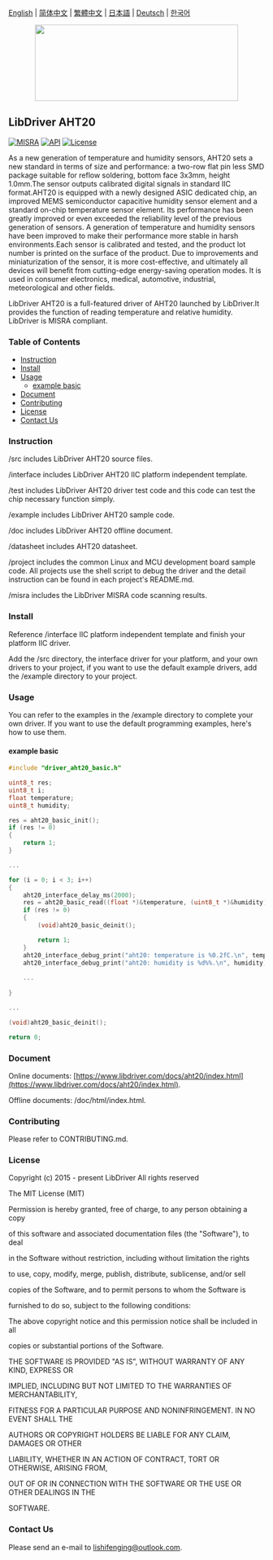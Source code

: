 [English](/README.md) | [ 简体中文](/README_zh-Hans.md) | [繁體中文](/README_zh-Hant.md) | [日本語](/README_ja.md) | [Deutsch](/README_de.md) | [한국어](/README_ko.md)

<div align=center>
<img src="/doc/image/logo.svg" width="400" height="150"/>
</div>

## LibDriver AHT20

[![MISRA](https://img.shields.io/badge/misra-compliant-brightgreen.svg)](/misra/README.md) [![API](https://img.shields.io/badge/api-reference-blue.svg)](https://www.libdriver.com/docs/aht20/index.html) [![License](https://img.shields.io/badge/license-MIT-brightgreen.svg)](/LICENSE)

As a new generation of temperature and humidity sensors, AHT20 sets a new standard in terms of size and performance: a two-row flat pin less SMD package suitable for reflow soldering, bottom face 3x3mm, height 1.0mm.The sensor outputs calibrated digital signals in standard IIC format.AHT20 is equipped with a newly designed ASIC dedicated chip, an improved MEMS semiconductor capacitive humidity sensor element and a standard on-chip temperature sensor element. Its performance has been greatly improved or even exceeded the reliability level of the previous generation of sensors. A generation of temperature and humidity sensors have been improved to make their performance more stable in harsh environments.Each sensor is calibrated and tested, and the product lot number is printed on the surface of the product. Due to improvements and miniaturization of the sensor, it is more cost-effective, and ultimately all devices will benefit from cutting-edge energy-saving operation modes. It is used in consumer electronics, medical, automotive, industrial, meteorological and other fields.

LibDriver AHT20 is a full-featured driver of AHT20 launched by LibDriver.It provides the function of reading temperature and relative humidity. LibDriver is MISRA compliant.

### Table of Contents

  - [Instruction](#Instruction)
  - [Install](#Install)
  - [Usage](#Usage)
    - [example basic](#example-basic)
  - [Document](#Document)
  - [Contributing](#Contributing)
  - [License](#License)
  - [Contact Us](#Contact-Us)

### Instruction

/src includes LibDriver AHT20 source files.

/interface includes LibDriver AHT20 IIC platform independent template.

/test includes LibDriver AHT20 driver test code and this code can test the chip necessary function simply.

/example includes LibDriver AHT20 sample code.

/doc includes LibDriver AHT20 offline document.

/datasheet includes AHT20 datasheet.

/project includes the common Linux and MCU development board sample code. All projects use the shell script to debug the driver and the detail instruction can be found in each project's README.md.

/misra includes the LibDriver MISRA code scanning results.

### Install

Reference /interface IIC platform independent template and finish your platform IIC driver.

Add the /src directory, the interface driver for your platform, and your own drivers to your project, if you want to use the default example drivers, add the /example directory to your project.

### Usage

You can refer to the examples in the /example directory to complete your own driver. If you want to use the default programming examples, here's how to use them.

#### example basic

```C
#include "driver_aht20_basic.h"

uint8_t res;
uint8_t i;
float temperature;
uint8_t humidity;

res = aht20_basic_init();
if (res != 0)
{
    return 1;
}

...

for (i = 0; i < 3; i++)
{
    aht20_interface_delay_ms(2000);
    res = aht20_basic_read((float *)&temperature, (uint8_t *)&humidity);
    if (res != 0)
    {
        (void)aht20_basic_deinit();

        return 1;
    }
    aht20_interface_debug_print("aht20: temperature is %0.2fC.\n", temperature);
    aht20_interface_debug_print("aht20: humidity is %d%%.\n", humidity); 
    
    ...
        
}

...

(void)aht20_basic_deinit();

return 0;
```

### Document

Online documents: [https://www.libdriver.com/docs/aht20/index.html](https://www.libdriver.com/docs/aht20/index.html).

Offline documents: /doc/html/index.html.

### Contributing

Please refer to CONTRIBUTING.md.

### License

Copyright (c) 2015 - present LibDriver All rights reserved



The MIT License (MIT) 



Permission is hereby granted, free of charge, to any person obtaining a copy

of this software and associated documentation files (the "Software"), to deal

in the Software without restriction, including without limitation the rights

to use, copy, modify, merge, publish, distribute, sublicense, and/or sell

copies of the Software, and to permit persons to whom the Software is

furnished to do so, subject to the following conditions: 



The above copyright notice and this permission notice shall be included in all

copies or substantial portions of the Software. 



THE SOFTWARE IS PROVIDED "AS IS", WITHOUT WARRANTY OF ANY KIND, EXPRESS OR

IMPLIED, INCLUDING BUT NOT LIMITED TO THE WARRANTIES OF MERCHANTABILITY,

FITNESS FOR A PARTICULAR PURPOSE AND NONINFRINGEMENT. IN NO EVENT SHALL THE

AUTHORS OR COPYRIGHT HOLDERS BE LIABLE FOR ANY CLAIM, DAMAGES OR OTHER

LIABILITY, WHETHER IN AN ACTION OF CONTRACT, TORT OR OTHERWISE, ARISING FROM,

OUT OF OR IN CONNECTION WITH THE SOFTWARE OR THE USE OR OTHER DEALINGS IN THE

SOFTWARE. 

### Contact Us

Please send an e-mail to lishifenging@outlook.com.